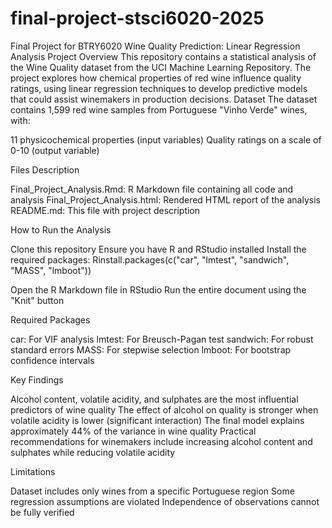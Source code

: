 # final-project-stsci6020-2025
Final Project for BTRY6020
Wine Quality Prediction: Linear Regression Analysis
Project Overview
This repository contains a statistical analysis of the Wine Quality dataset from the UCI Machine Learning Repository. The project explores how chemical properties of red wine influence quality ratings, using linear regression techniques to develop predictive models that could assist winemakers in production decisions.
Dataset
The dataset contains 1,599 red wine samples from Portuguese "Vinho Verde" wines, with:

11 physicochemical properties (input variables)
Quality ratings on a scale of 0-10 (output variable)

Files Description

Final_Project_Analysis.Rmd: R Markdown file containing all code and analysis
Final_Project_Analysis.html: Rendered HTML report of the analysis
README.md: This file with project description

How to Run the Analysis

Clone this repository
Ensure you have R and RStudio installed
Install the required packages:
Rinstall.packages(c("car", "lmtest", "sandwich", "MASS", "lmboot"))

Open the R Markdown file in RStudio
Run the entire document using the "Knit" button

Required Packages

car: For VIF analysis
lmtest: For Breusch-Pagan test
sandwich: For robust standard errors
MASS: For stepwise selection
lmboot: For bootstrap confidence intervals

Key Findings

Alcohol content, volatile acidity, and sulphates are the most influential predictors of wine quality
The effect of alcohol on quality is stronger when volatile acidity is lower (significant interaction)
The final model explains approximately 44% of the variance in wine quality
Practical recommendations for winemakers include increasing alcohol content and sulphates while reducing volatile acidity

Limitations

Dataset includes only wines from a specific Portuguese region
Some regression assumptions are violated
Independence of observations cannot be fully verified
